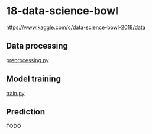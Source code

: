 # 18-data-science-bowl
https://www.kaggle.com/c/data-science-bowl-2018/data

## Data processing 
[preprocessing.py](preprocessing.py)

## Model training 
[train.py](train.py)

## Prediction
TODO
